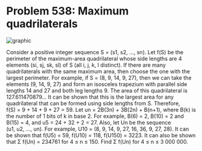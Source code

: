 # Problem 538: Maximum quadrilaterals

![graphic](img538.gif)

Consider a positive integer sequence S = (s1, s2, ..., sn). Let f(S) be
the perimeter of the maximum-area quadrilateral whose side lengths are 4
elements (si, sj, sk, sl) of S (all i, j, k, l distinct). If there are
many quadrilaterals with the same maximum area, then choose the one with
the largest perimeter. For example, if S = (8, 9, 14, 9, 27), then we
can take the elements (9, 14, 9, 27) and form an isosceles trapezium
with parallel side lengths 14 and 27 and both leg lengths 9. The area of
this quadrilateral is 127.611470879... It can be shown that this is the
largest area for any quadrilateral that can be formed using side lengths
from S. Therefore, f(S) = 9 + 14 + 9 + 27 = 59. Let
un = 2B(3n) + 3B(2n) + B(n+1), where B(k) is the number of 1 bits of k
in base 2. For example, B(6) = 2, B(10) = 2 and B(15) = 4, and
u5 = 24 + 32 + 2 = 27. Also, let Un be the sequence (u1, u2, ..., un).
For example, U10 = (8, 9, 14, 9, 27, 16, 36, 9, 27, 28). It can be shown
that f(U5) = 59, f(U10) = 118, f(U150) = 3223. It can also be shown that
Σ f(Un) = 234761 for 4 ≤ n ≤ 150. Find Σ f(Un) for 4 ≤ n ≤ 3 000 000.